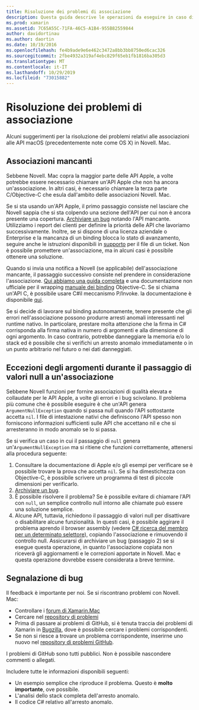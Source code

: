 ```yaml
---
title: Risoluzione dei problemi di associazione
description: Questa guida descrive le operazioni da eseguire in caso di difficoltà nell'associazione di una libreria Objective-C. In particolare, vengono illustrate le associazioni mancanti, le eccezioni degli argomenti quando si passa null a un'associazione e si segnalano bug.
ms.prod: xamarin
ms.assetid: 7C65A55C-71FA-46C5-A1B4-955B82559844
author: davidortinau
ms.author: daortin
ms.date: 10/19/2016
ms.openlocfilehash: fe4b9ade9e6e462c3472a8bb3bb8750ed6cac326
ms.sourcegitcommit: 2fbe4932a319af4ebc829f65eb1fb1816ba305d3
ms.translationtype: MT
ms.contentlocale: it-IT
ms.lasthandoff: 10/29/2019
ms.locfileid: "73015882"
---
```

# <a name="binding-troubleshooting"></a>Risoluzione dei problemi di associazione

Alcuni suggerimenti per la risoluzione dei problemi relativi alle associazioni alle API macOS (precedentemente note come OS X) in Novell. Mac.

## <a name="missing-bindings"></a>Associazioni mancanti

Sebbene Novell. Mac copra la maggior parte delle API Apple, a volte potrebbe essere necessario chiamare un'API Apple che non ha ancora un'associazione. In altri casi, è necessario chiamare la terza parte C/Objective-C che esula dall'ambito delle associazioni Novell. Mac.

Se si sta usando un'API Apple, il primo passaggio consiste nel lasciare che Novell sappia che si sta colpendo una sezione dell'API per cui non è ancora presente una copertura. [Archiviare un bug](#reporting-bugs) notando l'API mancante. Utilizziamo i report dei clienti per definire la priorità delle API che lavoriamo successivamente. Inoltre, se si dispone di una licenza aziendale o Enterprise e la mancanza di un binding blocca lo stato di avanzamento, seguire anche le istruzioni disponibili in [supporto](https://visualstudio.microsoft.com/vs/support/) per il file di un ticket. Non è possibile promettere un'associazione, ma in alcuni casi è possibile ottenere una soluzione.

Quando si invia una notifica a Novell (se applicabile) dell'associazione mancante, il passaggio successivo consiste nel prendere in considerazione l'associazione. [Qui abbiamo una guida completa](~/cross-platform/macios/binding/overview.md) e una documentazione non ufficiale per il wrapping [manuale dei binding](https://brendanzagaeski.appspot.com/xamarin/0002.html) Objective-C. Se si chiama un'API C, è possibile usare C#il meccanismo P/Invoke. la documentazione è disponibile [qui](https://www.mono-project.com/docs/advanced/pinvoke/).

Se si decide di lavorare sul binding autonomamente, tenere presente che gli errori nell'associazione possono produrre arresti anomali interessanti nel runtime nativo. In particolare, prestare molta attenzione che la firma in C# corrisponda alla firma nativa in numero di argomenti e alla dimensione di ogni argomento. In caso contrario, potrebbe danneggiare la memoria e/o lo stack ed è possibile che si verifichi un arresto anomalo immediatamente o in un punto arbitrario nel futuro o nei dati danneggiati.

## <a name="argument-exceptions-when-passing-null-to-a-binding"></a>Eccezioni degli argomenti durante il passaggio di valori null a un'associazione

Sebbene Novell funzioni per fornire associazioni di qualità elevata e collaudate per le API Apple, a volte gli errori e i bug scivolano. Il problema più comune che è possibile eseguire è che un'API genera `ArgumentNullException` quando si passa null quando l'API sottostante accetta `nil`. I file di intestazione nativi che definiscono l'API spesso non forniscono informazioni sufficienti sulle API che accettano nil e che si arresteranno in modo anomalo se lo si passa.

Se si verifica un caso in cui il passaggio di `null` genera un'`ArgumentNullException` ma si ritiene che funzioni correttamente, attenersi alla procedura seguente:

1. Consultare la documentazione di Apple e/o gli esempi per verificare se è possibile trovare la prova che accetta `nil`. Se si ha dimestichezza con Objective-C, è possibile scrivere un programma di test di piccole dimensioni per verificarlo.
2. [Archiviare un bug](#reporting-bugs).
3. È possibile risolvere il problema? Se è possibile evitare di chiamare l'API con `null`, un semplice controllo null intorno alle chiamate può essere una soluzione semplice.
4. Alcune API, tuttavia, richiedono il passaggio di valori null per disattivare o disabilitare alcune funzionalità. In questi casi, è possibile aggirare il problema aprendo il browser assembly (vedere [ C# ricerca del membro per un determinato selettore](~/mac/app-fundamentals/mac-apis.md#finding_selector)), copiando l'associazione e rimuovendo il controllo null. Assicurarsi di archiviare un bug (passaggio 2) se si esegue questa operazione, in quanto l'associazione copiata non riceverà gli aggiornamenti e le correzioni apportate in Novell. Mac e questa operazione dovrebbe essere considerata a breve termine.

<a name="reporting-bugs"/>

## <a name="reporting-bugs"></a>Segnalazione di bug

Il feedback è importante per noi. Se si riscontrano problemi con Novell. Mac:

- Controllare i [forum di Xamarin.Mac](https://forums.xamarin.com/categories/mac)
- Cercare nel [repository di problemi](https://github.com/xamarin/xamarin-macios/issues) 
- Prima di passare ai problemi di GitHub, si è tenuta traccia dei problemi di Xamarin in [Bugzilla](https://bugzilla.xamarin.com/describecomponents.cgi), dove è possibile cercare i problemi corrispondenti.
- Se non si riesce a trovare un problema corrispondente, inserirne uno nuovo nel [repository di problemi GitHub](https://github.com/xamarin/xamarin-macios/issues/new).

I problemi di GitHub sono tutti pubblici. Non è possibile nascondere commenti o allegati. 

Includere tutte le informazioni disponibili seguenti:

- Un esempio semplice che riproduce il problema. Questo è **molto importante**, ove possibile. 
- L'analisi dello stack completa dell'arresto anomalo.
- Il codice C# relativo all'arresto anomalo.
